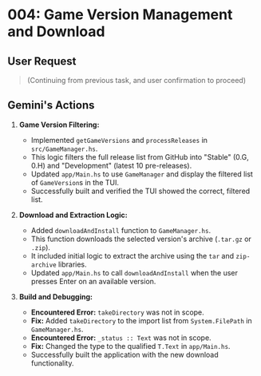 # 004: Game Version Management and Download

## User Request

> (Continuing from previous task, and user confirmation to proceed)

## Gemini's Actions

1.  **Game Version Filtering:**
    -   Implemented `getGameVersions` and `processReleases` in `src/GameManager.hs`.
    -   This logic filters the full release list from GitHub into "Stable" (0.G, 0.H) and "Development" (latest 10 pre-releases).
    -   Updated `app/Main.hs` to use `GameManager` and display the filtered list of `GameVersion`s in the TUI.
    -   Successfully built and verified the TUI showed the correct, filtered list.

2.  **Download and Extraction Logic:**
    -   Added `downloadAndInstall` function to `GameManager.hs`.
    -   This function downloads the selected version's archive (`.tar.gz` or `.zip`).
    -   It included initial logic to extract the archive using the `tar` and `zip-archive` libraries.
    -   Updated `app/Main.hs` to call `downloadAndInstall` when the user presses Enter on an available version.

3.  **Build and Debugging:**
    -   **Encountered Error:** `takeDirectory` was not in scope.
    -   **Fix:** Added `takeDirectory` to the import list from `System.FilePath` in `GameManager.hs`.
    -   **Encountered Error:** `_status :: Text` was not in scope.
    -   **Fix:** Changed the type to the qualified `T.Text` in `app/Main.hs`.
    -   Successfully built the application with the new download functionality.
